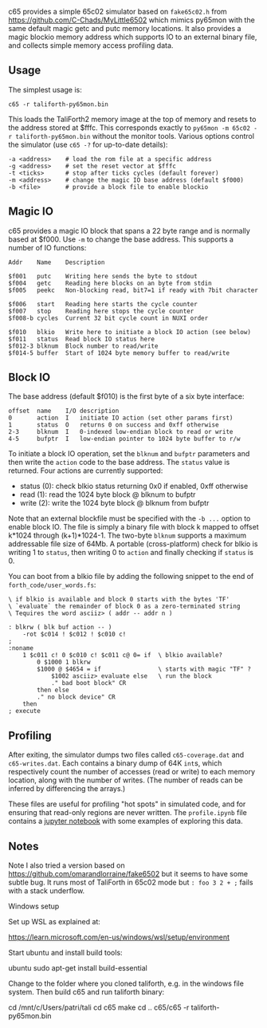 c65 provides a simple 65c02 simulator based on `fake65c02.h` from https://github.com/C-Chads/MyLittle6502 which mimics py65mon
with the same default magic getc and putc memory locations.
It also provides a magic blockio memory address
which supports IO to an external binary file,
and collects simple memory access profiling data.

## Usage

The simplest usage is:

    c65 -r taliforth-py65mon.bin

This loads the TaliForth2 memory image at the top of memory
and resets to the address stored at $fffc. This corresponds exactly to
`py65mon -m 65c02 -r taliforth-py65mon.bin` without the monitor tools.
Various options control the simulator (use `c65 -?` for up-to-date details):

    -a <address>    # load the rom file at a specific address
    -g <address>    # set the reset vector at $fffc
    -t <ticks>      # stop after ticks cycles (default forever)
    -m <address>    # change the magic IO base address (default $f000)
    -b <file>       # provide a block file to enable blockio

## Magic IO

c65 provides a magic IO block that spans a 22 byte range
and is normally based at $f000. Use `-m` to change the base address.
This supports a number of IO functions:

    Addr    Name    Description

    $f001   putc    Writing here sends the byte to stdout
    $f004   getc    Reading here blocks on an byte from stdin
    $f005   peekc   Non-blocking read, bit7=1 if ready with 7bit character

    $f006   start   Reading here starts the cycle counter
    $f007   stop    Reading here stops the cycle counter
    $f008-b cycles  Current 32 bit cycle count in NUXI order

    $f010   blkio   Write here to initiate a block IO action (see below)
    $f011   status  Read block IO status here
    $f012-3 blknum  Block number to read/write
    $f014-5 buffer  Start of 1024 byte memory buffer to read/write

## Block IO

The base address (default $f010) is the first byte of a six byte interface:

    offset  name    I/O description
    0       action  I   initiate IO action (set other params first)
    1       status  O   returns 0 on success and 0xff otherwise
    2-3     blknum  I   0-indexed low-endian block to read or write
    4-5     bufptr  I   low-endian pointer to 1024 byte buffer to r/w

To initiate a block IO operation, set the `blknum` and `bufptr` parameters
and then write the `action` code to the base address. The `status`
value is returned. Four actions are currently supported:

- status (0): check blkio status returning 0x0 if enabled, 0xff otherwise
- read (1): read the 1024 byte block @ blknum to bufptr
- write (2): write the 1024 byte block @ blknum from bufptr

Note that an external blockfile must be specified with the `-b ...` option
to enable block IO. The file is simply a binary file with block k
mapped to offset k*1024 through (k+1)*1024-1.
The two-byte `blknum` supports a maximum addressable file size of 64Mb.
A portable (cross-platform) check for blkio is writing 1 to `status`,
then writing 0 to `action` and finally checking if `status` is 0.

You can boot from a blkio file by adding the following snippet to
the end of `forth_code/user_words.fs`:

    \ if blkio is available and block 0 starts with the bytes 'TF'
    \ `evaluate` the remainder of block 0 as a zero-terminated string
    \ Tequires the word asciiz> ( addr -- addr n )

    : blkrw ( blk buf action -- )
        -rot $c014 ! $c012 ! $c010 c!
    ;
    :noname
        1 $c011 c! 0 $c010 c! $c011 c@ 0= if  \ blkio available?
            0 $1000 1 blkrw
            $1000 @ $4654 = if                \ starts with magic "TF" ?
                $1002 asciiz> evaluate else   \ run the block
                ." bad boot block" CR
            then else
            ." no block device" CR
        then
    ; execute

## Profiling

After exiting, the simulator dumps
two files called `c65-coverage.dat` and `c65-writes.dat`.
Each contains a binary dump of 64K `int`s, which respectively
count the number of accesses (read or write) to each memory
location, along with the number of writes.
(The number of reads can be inferred by differencing the arrays.)

These files are useful for profiling "hot spots" in simulated code,
and for ensuring that read-only regions are never written.
The `profile.ipynb` file contains a [jupyter notebook](https://jupyter.org/)
with some examples of exploring this data.

## Notes

Note I also tried a version based on https://github.com/omarandlorraine/fake6502 but it seems to have some subtle bug. It runs most of TaliForth in 65c02 mode but `: foo 3 2 + ;` fails with a stack underflow.

Windows setup

Set up WSL as explained at:

https://learn.microsoft.com/en-us/windows/wsl/setup/environment

Start ubuntu and install build tools:

ubuntu
sudo apt-get install build-essential

Change to the folder where you cloned taliforth, e.g. in the windows file system. Then build c65 and run taliforth binary:

cd /mnt/c/Users/patri/tali
cd c65
make
cd ..
c65/c65 -r taliforth-py65mon.bin
